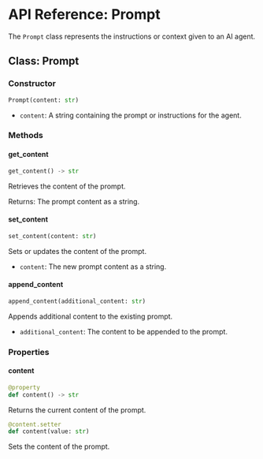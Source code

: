 # API Reference: Prompt

The `Prompt` class represents the instructions or context given to an AI agent.

## Class: Prompt

### Constructor

```python
Prompt(content: str)
```

- `content`: A string containing the prompt or instructions for the agent.

### Methods

#### get_content

```python
get_content() -> str
```

Retrieves the content of the prompt.

Returns: The prompt content as a string.

#### set_content

```python
set_content(content: str)
```

Sets or updates the content of the prompt.

- `content`: The new prompt content as a string.

#### append_content

```python
append_content(additional_content: str)
```

Appends additional content to the existing prompt.

- `additional_content`: The content to be appended to the prompt.

### Properties

#### content

```python
@property
def content() -> str
```

Returns the current content of the prompt.

```python
@content.setter
def content(value: str)
```

Sets the content of the prompt.

